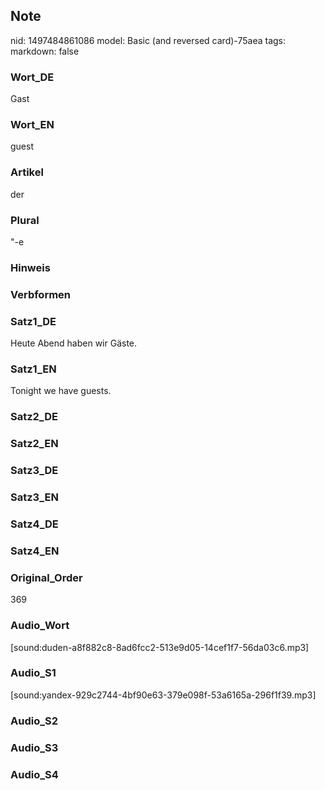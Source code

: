 ## Note
nid: 1497484861086
model: Basic (and reversed card)-75aea
tags: 
markdown: false

### Wort_DE
Gast

### Wort_EN
guest

### Artikel
der

### Plural
"-e

### Hinweis


### Verbformen


### Satz1_DE
Heute Abend haben wir Gäste.

### Satz1_EN
Tonight we have guests.

### Satz2_DE


### Satz2_EN


### Satz3_DE


### Satz3_EN


### Satz4_DE


### Satz4_EN


### Original_Order
369

### Audio_Wort
[sound:duden-a8f882c8-8ad6fcc2-513e9d05-14cef1f7-56da03c6.mp3]

### Audio_S1
[sound:yandex-929c2744-4bf90e63-379e098f-53a6165a-296f1f39.mp3]

### Audio_S2


### Audio_S3


### Audio_S4

